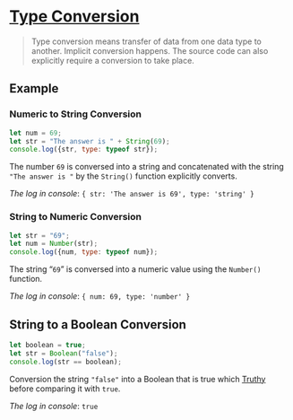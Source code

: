 # [Type Conversion](https://developer.mozilla.org/en-US/docs/Glossary/Type_Conversion)

>Type conversion  means transfer of data from one data type to another. Implicit conversion happens. The source code can also explicitly require a conversion to take place.

## Example

### Numeric to String Conversion

```js
let num = 69;
let str = "The answer is " + String(69);
console.log({str, type: typeof str});
```

 The number `69` is conversed into a string and concatenated with the string `"The answer is "` by the `String()` function explicitly converts.

_The log in console_: `{ str: 'The answer is 69', type: 'string' }`

### String to Numeric Conversion

```js
let str = "69";
let num = Number(str);
console.log({num, type: typeof num});
````

The string “`69`” is conversed into a numeric value using the `Number()` function.

_The log in console_: `{ num: 69, type: 'number' }`

## String to a Boolean Conversion

```js
let boolean = true;
let str = Boolean("false");
console.log(str == boolean);
```

Conversion the string `"false"` into a Boolean that is true which [Truthy](https://developer.mozilla.org/en-US/docs/Glossary/Truthy) before comparing it with `true`.

_The log in console_: `true`
